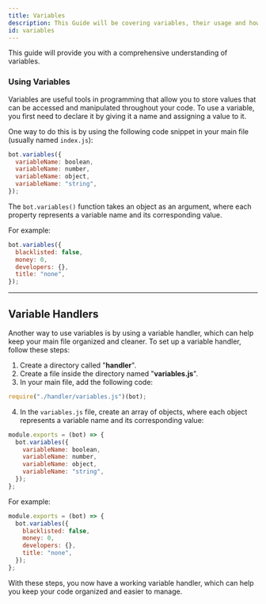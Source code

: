 ```yaml
---
title: Variables
description: This Guide will be covering variables, their usage and how to store variables in other files.
id: variables
---
```


This guide will provide you with a comprehensive understanding of variables.

### Using Variables

Variables are useful tools in programming that allow you to store values that can be accessed and manipulated throughout your code. To use a variable, you first need to declare it by giving it a name and assigning a value to it.

One way to do this is by using the following code snippet in your main file (usually named `index.js`):

```js
bot.variables({
  variableName: boolean,
  variableName: number,
  variableName: object,
  variableName: "string",
});
```

The `bot.variables()` function takes an object as an argument, where each property represents a variable name and its corresponding value.

For example:

```js title="index.js"
bot.variables({
  blacklisted: false,
  money: 0,
  developers: {},
  title: "none",
});
```

---

## Variable Handlers

Another way to use variables is by using a variable handler, which can help keep your main file organized and cleaner. To set up a variable handler, follow these steps:

1. Create a directory called "**handler**".
2. Create a file inside the directory named "**variables.js**".
3. In your main file, add the following code:

```js
require("./handler/variables.js")(bot);
```

4. In the `variables.js` file, create an array of objects, where each object represents a variable name and its corresponding value:

```js
module.exports = (bot) => {
  bot.variables({
    variableName: boolean,
    variableName: number,
    variableName: object,
    variableName: "string",
  });
};
```

For example:

```js title="handler/variables.js"
module.exports = (bot) => {
  bot.variables({
    blacklisted: false,
    money: 0,
    developers: {},
    title: "none",
  });
};
```

With these steps, you now have a working variable handler, which can help you keep your code organized and easier to manage.
